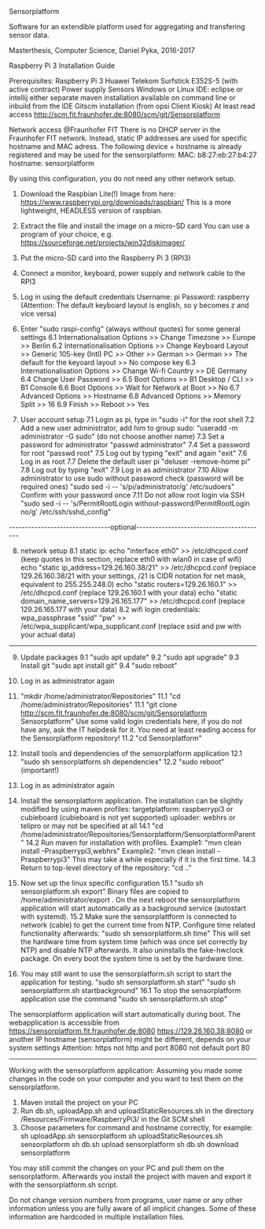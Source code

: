 Sensorplatform

Software for an extendible platform used for aggregating and transfering sensor data.

Masterthesis, Computer Science, Daniel Pyka, 2016-2017

Raspberry Pi 3 Installation Guide

Prerequisites:
Raspberry Pi 3
Huawei Telekom Surfstick E352S-5 (with active contract)
Power supply
Sensors
Windows or Linux
IDE: eclipse or intellij
either separate maven installation available on command line or inbuild from the IDE
Gitscm installation (from opsi Client Kiosk)
At least read access http://scm.fit.fraunhofer.de:8080/scm/git/Sensorplatform

Network access @Fraunhofer FIT
There is no DHCP server in the Fraunhofer FIT network. Instead, static IP addresses are used for specific hostname and MAC adress.
The following device + hostname is already registered and may be used for the sensorplatform:
MAC: b8:27:eb:27:b4:27
hostname: sensorplatform

By using this configuration, you do not need any other network setup.

1. Download the Raspbian Lite(!) Image from here:
https://www.raspberrypi.org/downloads/raspbian/
This is a more lightweight, HEADLESS version of raspbian.

2. Extract the file and install the image on a micro-SD card
You can use a program of your choice, e.g. https://sourceforge.net/projects/win32diskimager/

3. Put the micro-SD card into the Raspberry Pi 3 (RPI3)

4. Connect a monitor, keyboard, power supply and network cable to the RPI3

5. Log in using the default credentials
Username: pi
Password: raspberry
(Attention: The default keyboard layout is english, so y becomes z and vice versa)

6. Enter "sudo raspi-config" (always without quotes) for some general settings
6.1 Internationalisation Options >> Change Timezone >> Europe >> Berlin
6.2 Internationalisation Options >> Change Keyboard Layout >> Generic 105-key (Intl) PC >> Other >> German >> German >> The default for the keyoard layout >> No compose key
6.3 Internationalisation Options >> Change Wi-fi Country >> DE Germany
6.4 Change User Password >> <your new password>
6.5 Boot Options >> B1 Desktop / CLI >> B1 Console
6.6 Boot Options >> Wait for Network at Boot >> No
6.7 Advanced Options >> Hostname
6.8 Advanced Options >> Memory Split >> 16
6.9 Finish >> Reboot >> Yes

7. User account setup
7.1 Login as pi, type in "sudo -i" for the root shell
7.2 Add a new user administrator, add him to group sudo: "useradd -m administrator -G sudo" (do not choose another name)
7.3 Set a password for administrator "passwd administrator"
7.4 Set a password for root "passwd root"
7.5 Log out by typing "exit" and again "exit"
7.6 Log in as root
7.7 Delete the default user pi "deluser -remove-home pi"
7.8 Log out by typing "exit"
7.9 Log in as administrator
7.10 Allow administrator to use sudo without password check (password will be required ones)
	"sudo sed -i -- 's/pi/administrator/g' /etc/sudoers"
	Confirm with your password once
7.11 Do not allow root login via SSH
	"sudo sed -i -- 's/PermitRootLogin without-password/PermitRootLogin no/g' /etc/ssh/sshd_config"

--------------------------------optional-----------------------------------------	

8. network setup
8.1 static ip:
	echo "interface eth0" >> /etc/dhcpcd.conf (keep quotes in this section, replace eth0 with wlan0 in case of wifi)
	echo "static ip_address=129.26.160.38/21" >> /etc/dhcpcd.conf (replace 129.26.160.38/21 with your settings, /21 is CIDR notation for net mask, equivalent to 255.255.248.0)
	echo "static routers=129.26.160.1" >> /etc/dhcpcd.conf (replace 129.26.160.1 with your data)
	echo "static domain_name_servers=129.26.165.177" >> /etc/dhcpcd.conf (replace 129.26.165.177 with your data)
8.2 wifi login credentials: wpa_passphrase "ssid" "pw" >> /etc/wpa_supplicant/wpa_supplicant.conf (replace ssid and pw with your actual data)

---------------------------------------------------------------------------------

9. Update packages
9.1 "sudo apt update"
9.2 "sudo apt upgrade"
9.3 Install git "sudo apt install git"
9.4 "sudo reboot"

10. Log in as administrator again

11.	"mkdir /home/administrator/Repositories"
11.1 "cd /home/administrator/Repositories"
11.1 "git clone http://scm.fit.fraunhofer.de:8080/scm/git/Sensorplatform Sensorplatform"
	Use some valid login credentials here, if you do not have any, ask the IT helpdesk for it. You need at least reading access for the Sensorplatform repository!
11.2 "cd Sensorplatform"

12. Install tools and dependencies of the sensorplatform application
12.1 "sudo sh sensorplatform.sh dependencies"
12.2 "sudo reboot" (important!)

13. Log in as administrator again

14. Install the sensorplatform application. The installation can be slightly modified by using maven profiles:
	targetplatform: raspberrypi3 or cubieboard (cubieboard is not yet supported)
	uploader: webhrs or telipro or may not be specified at all
14.1 "cd /home/administrator/Repositories/Sensorplatform/SensorplatformParent"
14.2 Run maven for installation with profiles.
	Example1: "mvn clean install -Praspberrypi3,webhrs"
	Example2: "mvn clean install -Praspberrypi3"
	This may take a while especially if it is the first time.
14.3 Return to top-level directory of the repository: "cd .."

15. Now set up the linux specific configuration
15.1 "sudo sh sensorplatform.sh export"
	Binary files are copied to /home/administrator/export .
	On the next reboot the sensorplatform application will start automatically as a background service (autostart with systemd).
15.2 Make sure the sensorplattform is connected to network (cable) to get the current time from NTP. Configure time related functionality afterwards:
	"sudo sh sensorplatform.sh time"
	This will set the hardware time from system time (which was once set correctly by NTP) and disable NTP afterwards.
	It also uninstalls the fake-hwclock package. On every boot the system time is set by the hardware time.
	
16. You may still want to use the sensorplatform.sh script to start the application for testing.
	"sudo sh sensorplatform.sh start" 
	"sudo sh sensorplatform.sh startbackground"
16.1 To stop the sensorplatform application use the command
	"sudo sh sensorplatform.sh stop"

The sensorplatform application will start automatically during boot. The webapplication is accessible from
https://sensorplatform.fit.fraunhofer.de:8080
https://129.26.160.38:8080 or another IP
hostname (sensorplatform) might be different, depends on your system settings
Attention: https not http and port 8080 not default port 80

-------------------------------------------------------------------------------------------------------------
Working with the sensorplatform application:
Assuming you made some changes in the code on your computer and you want to test them on the sensorplatform.
1. Maven install the project on your PC
2. Run db.sh, uploadApp.sh and uploadStaticResources.sh in the directory <Repository>/Resources/Firmware/RaspberryPi3/ in the Git SCM shell
3. Choose parameters for command and hostname correctly, for example:
	sh uploadApp.sh sensorplatform
	sh uploadStaticResources.sh sensorplatform
	sh db.sh upload sensorplatform
	sh db.sh download sensorplatform

You may still commit the changes on your PC and pull them on the sensorplatform.
Afterwards you install the project with maven and export it with the sensorplatform.sh script.

Do not change version numbers from programs, user name or any other information unless you are fully aware of all implicit changes.
Some of these information are hardcoded in multiple installation files.
